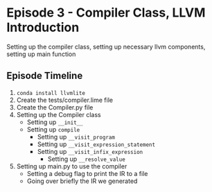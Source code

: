# Episode 3 - Compiler Class, LLVM Introduction
Setting up the compiler class, setting up necessary llvm components, setting up main function

## Episode Timeline
1. `conda install llvmlite`
2. Create the tests/compiler.lime file
3. Create the Compiler.py file
4. Setting up the Compiler class
    - Setting up `__init__`
    - Setting up `compile`
        - Setting up `__visit_program`
        - Setting up `__visit_expression_statement`
        - Setting up `__visit_infix_expression`
            - Setting up `__resolve_value`
5. Setting up main.py to use the compiler
    - Setting a debug flag to print the IR to a file
    - Going over briefly the IR we generated
